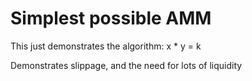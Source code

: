 # Simplest possible AMM

This just demonstrates the algorithm: x * y = k

Demonstrates slippage, and the need for lots of liquidity
